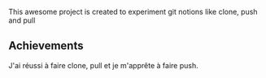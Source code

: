 This awesome project is created to experiment git notions like clone, push and pull
## Achievements

J'ai réussi à faire clone, pull et je m'apprête à faire push.
